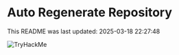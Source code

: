 # Auto Regenerate Repository

This README was last updated: 2025-03-18 22:27:48

 ![TryHackMe](https://tryhackme.com/badge/533634)